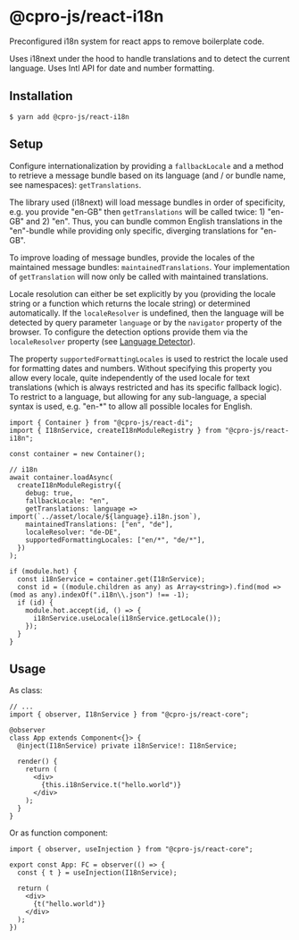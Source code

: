 # @cpro-js/react-i18n

Preconfigured i18n system for react apps to remove boilerplate code.

Uses i18next under the hood to handle translations and to detect the current language.
Uses Intl API for date and number formatting.

## Installation

```
$ yarn add @cpro-js/react-i18n
```

## Setup

Configure internationalization by providing a `fallbackLocale` and a method to retrieve a message bundle
based on its language (and / or bundle name, see namespaces): `getTranslations`.

The library used (i18next) will load message bundles in order of specificity, e.g. you provide "en-GB" then
`getTranslations` will be called twice: 1) "en-GB" and 2) "en". Thus, you can bundle common English translations
in the "en"-bundle while providing only specific, diverging translations for "en-GB".

To improve loading of message bundles, provide the locales of the maintained message bundles: `maintainedTranslations`.
Your implementation of `getTranslation` will now only be called with maintained translations.

Locale resolution can either be set explicitly by you (providing the locale string or a function which returns the
locale string) or determined automatically. If the `localeResolver` is undefined, then the language will be detected
by query parameter `language` or by the `navigator` property of the browser. To configure the detection options provide
them via the `localeResolver` property
(see [Language Detector](https://www.i18next.com/overview/plugins-and-utils#language-detector)).

The property `supportedFormattingLocales` is used to restrict the locale used for formatting dates and numbers.
Without specifying this property you allow every locale, quite independently of the used locale for text
translations (which is always restricted and has its specific fallback logic). To restrict to a language, but allowing
for any sub-language, a special syntax is used, e.g. "en-\*" to allow all possible locales for English.

```tsx
import { Container } from "@cpro-js/react-di";
import { I18nService, createI18nModuleRegistry } from "@cpro-js/react-i18n";

const container = new Container();

// i18n
await container.loadAsync(
  createI18nModuleRegistry({
    debug: true,
    fallbackLocale: "en",
    getTranslations: language => import(`../asset/locale/${language}.i18n.json`),
    maintainedTranslations: ["en", "de"],
    localeResolver: "de-DE",
    supportedFormattingLocales: ["en/*", "de/*"],
  })
);

if (module.hot) {
  const i18nService = container.get(I18nService);
  const id = ((module.children as any) as Array<string>).find(mod => (mod as any).indexOf(".i18n\\.json") !== -1);
  if (id) {
    module.hot.accept(id, () => {
      i18nService.useLocale(i18nService.getLocale());
    });
  }
}
```

## Usage

As class:

```tsx
// ...
import { observer, I18nService } from "@cpro-js/react-core";

@observer
class App extends Component<{}> {
  @inject(I18nService) private i18nService!: I18nService;

  render() {
    return (
      <div>
        {this.i18nService.t("hello.world")}
      </div>
    );
  }
}
```

Or as function component:

```tsx
import { observer, useInjection } from "@cpro-js/react-core";

export const App: FC = observer(() => {
  const { t } = useInjection(I18nService);

  return (
    <div>
      {t("hello.world")}
    </div>
  );
})
```
